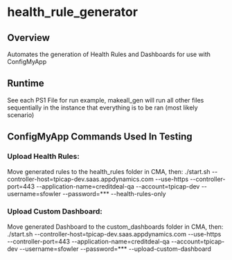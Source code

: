# health_rule_generator
## Overview

Automates the generation of Health Rules and Dashboards for use with ConfigMyApp

## Runtime

See each PS1 File for run example, makeall_gen will run all other files sequentially in the instance that everything is to be ran (most likely scenario)

## ConfigMyApp Commands Used In Testing

### Upload Health Rules:
Move generated rules to the health_rules folder in CMA, then:
./start.sh --controller-host=tpicap-dev.saas.appdynamics.com --use-https --controller-port=443 --application-name=creditdeal-qa --account=tpicap-dev --username=sfowler --password=*** --health-rules-only

### Upload Custom Dashboard:
Move generated Dashboard to the custom_dashboards folder in CMA, then:
./start.sh --controller-host=tpicap-dev.saas.appdynamics.com --use-https --controller-port=443 --application-name=creditdeal-qa --account=tpicap-dev --username=sfowler --password=*** --upload-custom-dashboard
